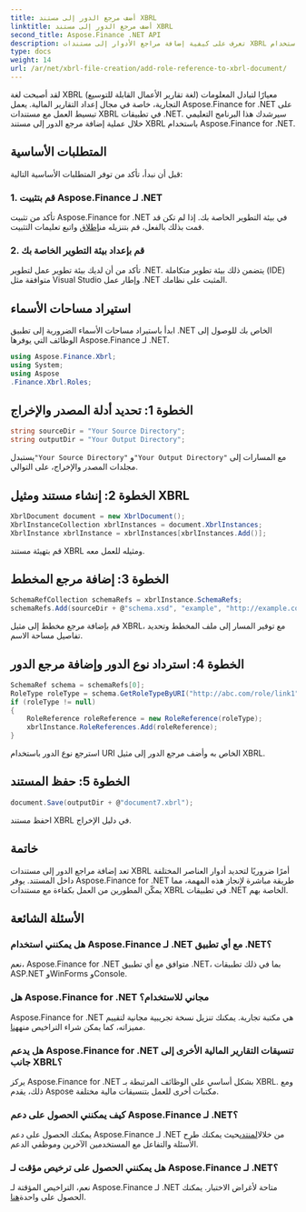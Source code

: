 ```yaml
---
title: أضف مرجع الدور إلى مستند XBRL
linktitle: أضف مرجع الدور إلى مستند XBRL
second_title: Aspose.Finance .NET API
description: تعرف على كيفية إضافة مراجع الأدوار إلى مستندات XBRL باستخدام Aspose.Finance لـ .NET. قم بتبسيط إعداد التقارير المالية في تطبيقات .NET الخاصة بك باستخدام هذا البرنامج التعليمي.
type: docs
weight: 14
url: /ar/net/xbrl-file-creation/add-role-reference-to-xbrl-document/
---
```

لقد أصبحت لغة XBRL (لغة تقارير الأعمال القابلة للتوسيع) معيارًا لتبادل المعلومات التجارية، خاصة في مجال إعداد التقارير المالية. يعمل Aspose.Finance for .NET على تبسيط العمل مع مستندات XBRL في تطبيقات .NET. سيرشدك هذا البرنامج التعليمي خلال عملية إضافة مرجع الدور إلى مستند XBRL باستخدام Aspose.Finance for .NET.
## المتطلبات الأساسية
قبل أن نبدأ، تأكد من توفر المتطلبات الأساسية التالية:
### 1. قم بتثبيت Aspose.Finance لـ .NET
تأكد من تثبيت Aspose.Finance for .NET في بيئة التطوير الخاصة بك. إذا لم تكن قد قمت بذلك بالفعل، قم بتنزيله من[إطلاق](https://releases.aspose.com/finance/net/) واتبع تعليمات التثبيت.
### 2. قم بإعداد بيئة التطوير الخاصة بك
تأكد من أن لديك بيئة تطوير عمل لتطوير .NET. يتضمن ذلك بيئة تطوير متكاملة (IDE) متوافقة مثل Visual Studio وإطار عمل .NET المثبت على نظامك.
## استيراد مساحات الأسماء
ابدأ باستيراد مساحات الأسماء الضرورية إلى تطبيق .NET الخاص بك للوصول إلى الوظائف التي يوفرها Aspose.Finance لـ .NET.
```csharp
using Aspose.Finance.Xbrl;
using System;
using Aspose
.Finance.Xbrl.Roles;
```
## الخطوة 1: تحديد أدلة المصدر والإخراج
```csharp
string sourceDir = "Your Source Directory";
string outputDir = "Your Output Directory";
```
 يستبدل`"Your Source Directory"` و`"Your Output Directory"` مع المسارات إلى مجلدات المصدر والإخراج، على التوالي.
## الخطوة 2: إنشاء مستند ومثيل XBRL
```csharp
XbrlDocument document = new XbrlDocument();
XbrlInstanceCollection xbrlInstances = document.XbrlInstances;
XbrlInstance xbrlInstance = xbrlInstances[xbrlInstances.Add()];
```
قم بتهيئة مستند XBRL ومثيله للعمل معه.
## الخطوة 3: إضافة مرجع المخطط
```csharp
SchemaRefCollection schemaRefs = xbrlInstance.SchemaRefs;
schemaRefs.Add(sourceDir + @"schema.xsd", "example", "http://example.com/xbrl/taxonomy");
```
قم بإضافة مرجع مخطط إلى مثيل XBRL، مع توفير المسار إلى ملف المخطط وتحديد تفاصيل مساحة الاسم.
## الخطوة 4: استرداد نوع الدور وإضافة مرجع الدور
```csharp
SchemaRef schema = schemaRefs[0];
RoleType roleType = schema.GetRoleTypeByURI("http://abc.com/role/link1");
if (roleType != null)
{
    RoleReference roleReference = new RoleReference(roleType);
    xbrlInstance.RoleReferences.Add(roleReference);
}
```
استرجع نوع الدور باستخدام URI الخاص به وأضف مرجع الدور إلى مثيل XBRL.
## الخطوة 5: حفظ المستند
```csharp
document.Save(outputDir + @"document7.xbrl");
```
احفظ مستند XBRL في دليل الإخراج.
## خاتمة
تعد إضافة مراجع الدور إلى مستندات XBRL أمرًا ضروريًا لتحديد أدوار العناصر المختلفة داخل المستند. يوفر Aspose.Finance for .NET طريقة مباشرة لإنجاز هذه المهمة، مما يمكّن المطورين من العمل بكفاءة مع مستندات XBRL في تطبيقات .NET الخاصة بهم.
## الأسئلة الشائعة
### هل يمكنني استخدام Aspose.Finance لـ .NET مع أي تطبيق .NET؟
نعم، Aspose.Finance for .NET متوافق مع أي تطبيق .NET، بما في ذلك تطبيقات ASP.NET وWinForms وConsole.
### هل Aspose.Finance for .NET مجاني للاستخدام؟
 Aspose.Finance for .NET هي مكتبة تجارية. يمكنك تنزيل نسخة تجريبية مجانية لتقييم مميزاته، كما يمكن شراء التراخيص منه[هنا](https://purchase.aspose.com/buy).
### هل يدعم Aspose.Finance for .NET تنسيقات التقارير المالية الأخرى إلى جانب XBRL؟
يركز Aspose.Finance for .NET بشكل أساسي على الوظائف المرتبطة بـ XBRL. ومع ذلك، يقدم Aspose مكتبات أخرى للعمل بتنسيقات مالية مختلفة.
### كيف يمكنني الحصول على دعم Aspose.Finance لـ .NET؟
 يمكنك الحصول على دعم Aspose.Finance لـ .NET من خلال[المنتدى](https://forum.aspose.com/c/finance/43)حيث يمكنك طرح الأسئلة والتفاعل مع المستخدمين الآخرين وموظفي الدعم.
### هل يمكنني الحصول على ترخيص مؤقت لـ Aspose.Finance لـ .NET؟
 نعم، التراخيص المؤقتة لـ Aspose.Finance لـ .NET متاحة لأغراض الاختبار. يمكنك الحصول على واحدة[هنا](https://purchase.aspose.com/temporary-license/).